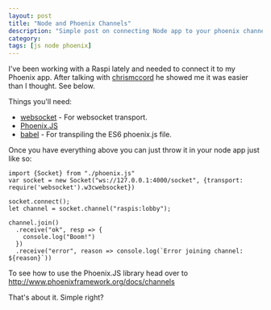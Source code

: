 ```yaml
---
layout: post
title: "Node and Phoenix Channels"
description: "Simple post on connecting Node app to your phoenix channels."
category:
tags: [js node phoenix]
---
```



I've been working with a Raspi lately and needed to connect it to my Phoenix app. After talking with [chrismccord](https://github.com/chrismccord) he showed me it was easier than I thought. See below.

Things you'll need:
* [websocket](https://www.npmjs.com/package/websocket) - For websocket transport.
* [Phoenix.JS](https://github.com/phoenixframework/phoenix/blob/master/web/static/js/phoenix.js)
* [babel](https://babeljs.io/) - For transpiling the ES6 phoenix.js file.


Once you have everything above you can just throw it in your node app just like so:

```
import {Socket} from "./phoenix.js"
var socket = new Socket("ws://127.0.0.1:4000/socket", {transport: require('websocket').w3cwebsocket})

socket.connect();
let channel = socket.channel("raspis:lobby");

channel.join()
  .receive("ok", resp => {
    console.log("Boom!")
  })
  .receive("error", reason => console.log(`Error joining channel: ${reason}`))
```

To see how to use the Phoenix.JS library head over to http://www.phoenixframework.org/docs/channels

That's about it. Simple right?
